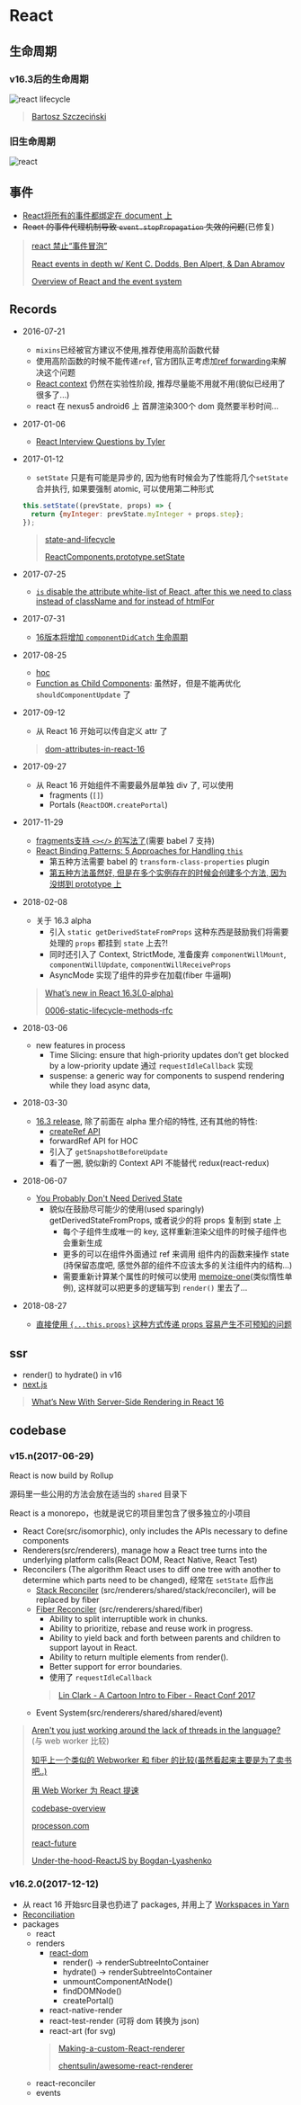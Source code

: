 # React

## 生命周期

### v16.3后的生命周期

![react lifecycle](http://pbdm.qiniudn.com/20180508110912_xNMRvq_Screenshot.jpeg)

> [Bartosz Szczeciński](https://medium.com/@baphemot/understanding-react-react-16-3-component-life-cycle-23129bc7a705)

### 旧生命周期

![react](http://pbdm.qiniudn.com/react.jpg)

## 事件

* [React将所有的事件都绑定在 document 上](https://github.com/facebook/react/blob/v16.2.0/packages/react-dom/src/events/ReactBrowserEventEmitter.js#L118)
* ~~React 的事件代理机制导致 `event.stopPropagation` 失效的问题~~(已修复)
> [react 禁止“事件冒泡”](https://github.com/youngwind/blog/issues/9)
>
> [React events in depth w/ Kent C. Dodds, Ben Alpert, & Dan Abramov](https://www.youtube.com/watch?v=dRo_egw7tBc)
>
> [Overview of React and the event system](https://github.com/facebook/react/blob/v16.2.0/packages/react-dom/src/events/ReactBrowserEventEmitter.js#L44)

## Records

* 2016-07-21
  * `mixins`已经被官方建议不使用,推荐使用高阶函数代替
  * 使用高阶函数的时候不能传递`ref`, 官方团队正考虑加[ref forwarding](https://github.com/facebook/react/issues/4213)来解决这个问题
  * [React context](https://facebook.github.io/react/docs/context.html) 仍然在实验性阶段, 推荐尽量能不用就不用(貌似已经用了很多了...)
  * react 在 nexus5 android6 上 首屏渲染300个 dom 竟然要半秒时间...
* 2017-01-06
  * [React Interview Questions by Tyler](https://tylermcginnis.com/react-interview-questions/)
* 2017-01-12
  * `setState` 只是有可能是异步的, 因为他有时候会为了性能将几个`setState`合并执行, 如果要强制 atomic, 可以使用第二种形式

  ```javascript
  this.setState((prevState, props) => {
    return {myInteger: prevState.myInteger + props.step};
  });
  ```

  > [state-and-lifecycle](https://facebook.github.io/react/docs/state-and-lifecycle.html)
  >
  > [ReactComponents.prototype.setState](https://github.com/facebook/react/blob/v15.0.0/src/isomorphic/modern/class/ReactComponent.js#L60)
* 2017-07-25
  * [`is` disable the attribute white-list of React, after this we need to class instead of className and for instead of htmlFor](https://github.com/facebook/react/blob/27c844905fcbb64ca0ba7c0a6b0fa0e121f9c429/src/renderers/dom/stack/client/ReactDOMComponent.js#L371)
* 2017-07-31
  * [16版本将增加 `componentDidCatch` 生命周期](https://facebook.github.io/react/blog/2017/07/26/error-handling-in-react-16.html)
* 2017-08-25
  * [hoc](https://www.youtube.com/watch?v=LTunyI2Oyzw)
  * [Function as Child Components](https://www.youtube.com/watch?v=WE3XAt9P8Ek): 虽然好，但是不能再优化 `shouldComponentUpdate` 了
* 2017-09-12
  * 从 React 16 开始可以传自定义 attr 了
  > [dom-attributes-in-react-16](https://facebook.github.io/react/blog/2017/09/08/dom-attributes-in-react-16.html)
* 2017-09-27
  * 从 React 16 开始组件不需要最外层单独 div 了, 可以使用
    * fragments (`[]`)
    * Portals (`ReactDOM.createPortal`)
* 2017-11-29
  * [fragments支持 `<></>` 的写法了](https://reactjs.org/blog/2017/11/28/react-v16.2.0-fragment-support.html)(需要 babel 7 支持)
  * [React Binding Patterns: 5 Approaches for Handling `this`](https://medium.freecodecamp.org/react-binding-patterns-5-approaches-for-handling-this-92c651b5af56)
    * 第五种方法需要 babel 的 `transform-class-properties` plugin
    * [第五种方法虽然好, 但是在多个实例存在的时候会创建多个方法, 因为没绑到 prototype 上](https://medium.com/@housecor/yes-that-works-as-well-assuming-you-dont-need-to-use-bind-2a028f124014)
* 2018-02-08
  * 关于 16.3 alpha
    * 引入 `static getDerivedStateFromProps` 这种东西是鼓励我们将需要处理的 `props` 都挂到 `state` 上去?!
    * 同时还引入了 Context, StrictMode, 准备废弃 `componentWillMount`, `componentWillUpdate`, `componentWillReceiveProps`
    * AsyncMode 实现了组件的异步在加载(fiber 牛逼啊)
  > [What’s new in React 16.3(.0-alpha)](https://medium.com/@baphemot/whats-new-in-react-16-3-d2c9b7b6193b)
  >
  > [0006-static-lifecycle-methods-rfc](https://github.com/reactjs/rfcs/blob/master/text/0006-static-lifecycle-methods.md)
* 2018-03-06
  * new features in process
    * Time Slicing: ensure that high-priority updates don’t get blocked by a low-priority update 通过 `requestIdleCallback` 实现
    * suspense: a generic way for components to suspend rendering while they load async data,
* 2018-03-30
  * [16.3 release](https://reactjs.org/blog/2018/03/29/react-v-16-3.html), 除了前面在 alpha 里介绍的特性, 还有其他的特性:
    * [createRef API](https://reactjs.org/docs/refs-and-the-dom.html)
    * forwardRef API for HOC
    * 引入了 `getSnapshotBeforeUpdate`
    * 看了一圈, 貌似新的 Context API 不能替代 redux(react-redux)
* 2018-06-07
  * [You Probably Don't Need Derived State](https://reactjs.org/blog/2018/06/07/you-probably-dont-need-derived-state.html#recap)
    * 貌似在鼓励尽可能少的使用(used sparingly) getDerivedStateFromProps, 或者说少的将 props 复制到 state 上
      * 每个子组件生成唯一的 key, 这样重新渲染父组件的时候子组件也会重新生成
      * 更多的可以在组件外面通过 ref 来调用 组件内的函数来操作 state (持保留态度吧, 感觉外部的组件不应该太多的关注组件内的结构...)
      * 需要重新计算某个属性的时候可以使用 [memoize-one](https://github.com/alexreardon/memoize-one)(类似惰性单例), 这样就可以把更多的逻辑写到 `render()` 里去了...
* 2018-08-27
  * [直接使用 `{...this.props}` 这种方式传递 props 容易产生不可预知的问题](https://reactjs.org/warnings/unknown-prop.html)

## ssr

* render() to hydrate() in v16
* [next.js](https://github.com/zeit/next.js)
> [What’s New With Server-Side Rendering in React 16](https://medium.com/@aickin/whats-new-with-server-side-rendering-in-react-16-9b0d78585d67)

## codebase

### v15.n(2017-06-29)

React is now build by Rollup

源码里一些公用的方法会放在适当的 `shared` 目录下

React is a monorepo，也就是说它的项目里包含了很多独立的小项目

* React Core(src/isomorphic), only includes the APIs necessary to define components
* Renderers(src/renderers), manage how a React tree turns into the underlying platform calls(React DOM, React Native, React Test)
* Reconcilers (The algorithm React uses to diff one tree with another to determine which parts need to be changed), 经常在 `setState` 后作出
  * [Stack Reconciler](https://facebook.github.io/react/contributing/implementation-notes.html) (src/renderers/shared/stack/reconciler), will be replaced by fiber
  * [Fiber Reconciler](https://github.com/acdlite/react-fiber-architecture) (src/renderers/shared/fiber)
    * Ability to split interruptible work in chunks.
    * Ability to prioritize, rebase and reuse work in progress.
    * Ability to yield back and forth between parents and children to support layout in React.
    * Ability to return multiple elements from render().
    * Better support for error boundaries.
    * 使用了 `requestIdleCallback`
    > [Lin Clark - A Cartoon Intro to Fiber - React Conf 2017](https://www.youtube.com/watch?v=ZCuYPiUIONs)
  * Event System(src/renderers/shared/shared/event)

> [Aren't you just working around the lack of threads in the language?](https://github.com/facebook/react/issues/7942#issuecomment-254984862) (与 web worker 比较)
>
> [知乎上一个类似的 Webworker 和 fiber 的比较(虽然看起来主要是为了卖书吧..)](https://zhuanlan.zhihu.com/p/42032897?group_id=1012770990174007296)
>
> [用 Web Worker 为 React 提速](http://www.zcfy.cc/article/using-webworkers-to-make-react-faster-1125.html)
>
> [codebase-overview](https://facebook.github.io/react/contributing/codebase-overview.html#top-level-folders)
>
> [processon.com](https://www.processon.com/view/link/5954c292e4b04e84184d0508)
>
> [react-future](https://github.com/reactjs/react-future)
>
> [Under-the-hood-ReactJS by Bogdan-Lyashenko](https://github.com/Bogdan-Lyashenko/Under-the-hood-ReactJS)

### v16.2.0(2017-12-12)

* 从 react 16 开始src目录也扔进了 packages, 并用上了 [Workspaces in Yarn](https://yarnpkg.com/blog/2017/08/02/introducing-workspaces/)
* [Reconciliation](https://reactjs.org/docs/reconciliation.html)
* packages
  * react
  * renders
    * [react-dom](https://reactjs.org/docs/react-dom.html)
      * render() -> renderSubtreeIntoContainer
      * hydrate() -> renderSubtreeIntoContainer
      * unmountComponentAtNode()
      * findDOMNode()
      * createPortal()
    * react-native-render
    * react-test-render (可将 dom 转换为 json)
    * react-art (for svg)
    > [Making-a-custom-React-renderer](https://github.com/nitin42/Making-a-custom-React-renderer)
    >
    > [chentsulin/awesome-react-renderer](https://github.com/chentsulin/awesome-react-renderer)
  * react-reconciler
  * events
